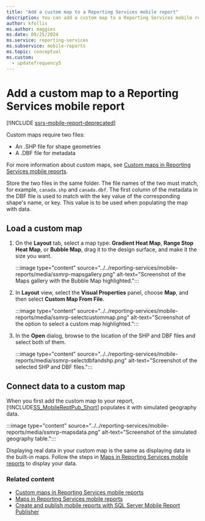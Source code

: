 ```yaml
---
title: "Add a custom map to a Reporting Services mobile report"
description: You can add a custom map to a Reporting Services mobile report. This article describes how to load and connect data to a custom map.
author: kfollis
ms.author: maggies
ms.date: 09/25/2024
ms.service: reporting-services
ms.subservice: mobile-reports
ms.topic: conceptual
ms.custom:
  - updatefrequency5
---
```

# Add a custom map to a Reporting Services mobile report

[!INCLUDE [ssrs-mobile-report-deprecated](../../includes/ssrs-mobile-report-deprecated.md)]

Custom maps require two files:  
* An .SHP file for shape geometries  
* A .DBF file for metadata  
  
For more information about custom maps, see [Custom maps in Reporting Services mobile reports](../../reporting-services/mobile-reports/custom-maps-in-reporting-services-mobile-reports.md).  
  
Store the two files in the same folder. The file names of the two must match, for example, `canada.shp` and `canada.dbf`. The first column of the metadata in the DBF file is used to match with the key value of the corresponding shape's name, or key. This value is to be used when populating the map with data.
  
## Load a custom map  
  
1. On the **Layout** tab, select a map type: **Gradient Heat Map**, **Range Stop Heat Map**, or **Bubble Map**, drag it to the design surface, and make it the size you want.  
  
   :::image type="content" source="../../reporting-services/mobile-reports/media/ssmrp-mapsgallery.png" alt-text="Screenshot of the Maps gallery with the Bubble Map highlighted.":::
  
1. In **Layout** view, select the **Visual Properties** panel, choose **Map**, and then select **Custom Map From File**.   
  
   :::image type="content" source="../../reporting-services/mobile-reports/media/ssmrp-selectcustommap.png" alt-text="Screenshot of the option to select a custom map highlighted.":::  
  
1. In the **Open** dialog, browse to the location of the SHP and DBF files and select both of them.   
  
   :::image type="content" source="../../reporting-services/mobile-reports/media/ssmrp-selectdbfandshp.png" alt-text="Screenshot of the selected SHP and DBF files.":::   
  
## Connect data to a custom map  
When you first add the custom map to your report, [!INCLUDE[SS_MobileReptPub_Short](../../includes/ss-mobilereptpub-short.md)] populates it with simulated geography data.  
  
:::image type="content" source="../../reporting-services/mobile-reports/media/ssmrp-mapsdata.png" alt-text="Screenshot of the simulated geography table.":::  
  
Displaying real data in your custom map is the same as displaying data in the built-in maps. Follow the steps in [Maps in Reporting Services mobile reports](../../reporting-services/mobile-reports/maps-in-reporting-services-mobile-reports.md) to display your data.  
  
### Related content
- [Custom maps in Reporting Services mobile reports](../../reporting-services/mobile-reports/custom-maps-in-reporting-services-mobile-reports.md)  
- [Maps in Reporting Services mobile reports](../../reporting-services/mobile-reports/maps-in-reporting-services-mobile-reports.md)  
- [Create and publish mobile reports with SQL Server Mobile Report Publisher](../../reporting-services/mobile-reports/create-mobile-reports-with-sql-server-mobile-report-publisher.md)   
  
  
  
  

